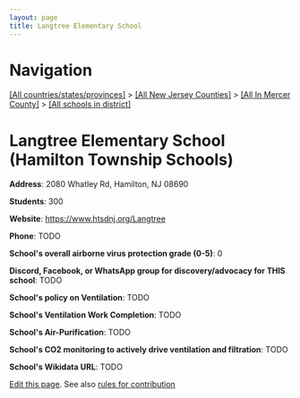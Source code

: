 ```yaml
---
layout: page
title: Langtree Elementary School
---
```

# Navigation

[[All countries/states/provinces]](../../../..) > [[All New Jersey Counties]](../../..) > [[All In Mercer County]](../..) > [[All schools in district]](..)

# Langtree Elementary School (Hamilton Township Schools)

**Address**: 2080 Whatley Rd, Hamilton, NJ 08690

**Students**: 300

**Website**: <https://www.htsdnj.org/Langtree>

**Phone**: TODO

**School's overall airborne virus protection grade (0-5)**: 0

**Discord, Facebook, or WhatsApp group for discovery/advocacy for THIS school**: TODO

**School's policy on Ventilation**: TODO

**School's Ventilation Work Completion**: TODO

**School's Air-Purification**: TODO

**School's CO2 monitoring to actively drive ventilation and filtration**: TODO

**School's Wikidata URL**: TODO


[Edit this page](https://github.com/ventilate-schools/NJ/edit/main/./Mercer/Hamilton_Township_Schools/Langtree_Elementary_School.md). See also [rules for contribution](../../../contribution-rules/)